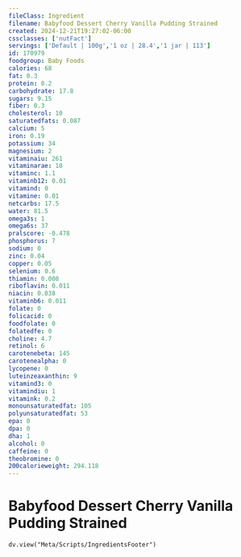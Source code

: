 ```yaml
---
fileClass: Ingredient
filename: Babyfood Dessert Cherry Vanilla Pudding Strained
created: 2024-12-21T19:27:02-06:00
cssclasses: ['nutFact']
servings: ['Default | 100g','1 oz | 28.4','1 jar | 113']
id: 170979
foodgroup: Baby Foods
calories: 68
fat: 0.3
protein: 0.2
carbohydrate: 17.8
sugars: 9.15
fiber: 0.3
cholesterol: 10
saturatedfats: 0.087
calcium: 5
iron: 0.19
potassium: 34
magnesium: 2
vitaminaiu: 261
vitaminarae: 18
vitaminc: 1.1
vitaminb12: 0.01
vitamind: 0
vitamine: 0.01
netcarbs: 17.5
water: 81.5
omega3s: 1
omega6s: 37
pralscore: -0.478
phosphorus: 7
sodium: 0
zinc: 0.04
copper: 0.05
selenium: 0.6
thiamin: 0.008
riboflavin: 0.011
niacin: 0.038
vitaminb6: 0.011
folate: 0
folicacid: 0
foodfolate: 0
folatedfe: 0
choline: 4.7
retinol: 6
carotenebeta: 145
carotenealpha: 0
lycopene: 0
luteinzeaxanthin: 9
vitamind3: 0
vitamindiu: 1
vitamink: 0.2
monounsaturatedfat: 105
polyunsaturatedfat: 53
epa: 0
dpa: 0
dha: 1
alcohol: 0
caffeine: 0
theobromine: 0
200calorieweight: 294.118
---
```


# Babyfood Dessert Cherry Vanilla Pudding Strained

```dataviewjs
dv.view("Meta/Scripts/IngredientsFooter")
```
